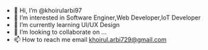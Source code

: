 - 👋 Hi, I’m @khoirularbi97
- 👀 I’m interested in Software Enginer,Web Developer,IoT Developer
- 🌱 I’m currently learning UI/UX Design
- 💞️ I’m looking to collaborate on ...
- 📫 How to reach me email khoirul.arbi729@gmail.com
